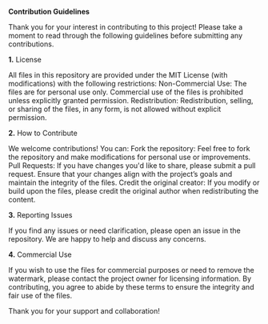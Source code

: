 **Contribution Guidelines**

Thank you for your interest in contributing to this project! Please take a moment to read through the following guidelines before submitting any contributions.

**1.** License

All files in this repository are provided under the MIT License (with modifications) with the following restrictions:
Non-Commercial Use: The files are for personal use only. Commercial use of the files is prohibited unless explicitly granted permission.
Redistribution: Redistribution, selling, or sharing of the files, in any form, is not allowed without explicit permission.

**2.** How to Contribute

We welcome contributions! You can:
Fork the repository: Feel free to fork the repository and make modifications for personal use or improvements.
Pull Requests: If you have changes you'd like to share, please submit a pull request. Ensure that your changes align with the project’s goals and maintain the integrity of the files.
Credit the original creator: If you modify or build upon the files, please credit the original author when redistributing the content.

**3.** Reporting Issues

If you find any issues or need clarification, please open an issue in the repository. We are happy to help and discuss any concerns.

**4.** Commercial Use

If you wish to use the files for commercial purposes or need to remove the watermark, please contact the project owner for licensing information.
By contributing, you agree to abide by these terms to ensure the integrity and fair use of the files.

Thank you for your support and collaboration!
